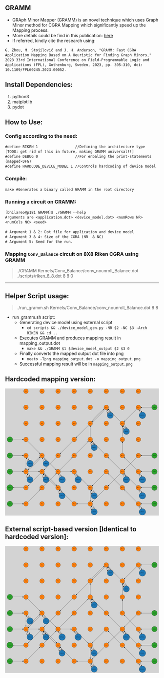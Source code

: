 ## GRAMM

- GRAph Minor Mapper (GRAMM) is an novel technique which uses Graph Minor method for CGRA Mapping which significantly speed up the Mapping process. 
- More details could be find in this publication: [here](https://ieeexplore.ieee.org/document/10296406)
- If referred, kindly cite the research using:
``` 
G. Zhou, M. Stojilović and J. H. Anderson, "GRAMM: Fast CGRA Application Mapping Based on A Heuristic for Finding Graph Minors," 2023 33rd International Conference on Field-Programmable Logic and Applications (FPL), Gothenburg, Sweden, 2023, pp. 305-310, doi: 10.1109/FPL60245.2023.00052.
```


## Install Dependencies:
1. python3
2. matplotlib
3. pydot

## How to Use:

### Config according to the need:

```
#define RIKEN 1                 //Defining the architecture type [TODO: get rid of this in future, making GRAMM universal!!]
#define DEBUG 0                 //For enbaling the print-statements (mapped-DFG)
#define HARDCODE_DEVICE_MODEL 1 //Controls hardcoding of device model
```
### Compile:

```
make #Generates a binary called GRAMM in the root directory
```

### Running a circuit on GRAMM:
```
[bhilareo@p181 GRAMM]$ ./GRAMM --help
Arguments are <application.dot> <device_model.dot> <numRows NR> <numCols NC> <seed>

# Argument 1 & 2: Dot file for application and device model
# Argument 3 & 4: Size of the CGRA (NR  & NC)
# Argument 5: Seed for the run.
```

### Mapping `Conv_Balance` circuit on 8X8 Riken CGRA using GRAMM
> ./GRAMM Kernels/Conv_Balance/conv_nounroll_Balance.dot ./scripts/riken_8_8.dot 8 8 0

---

## Helper Script usage:

> ./run_gramm.sh Kernels/Conv_Balance/conv_nounroll_Balance.dot 8 8   

- run_gramm.sh script:
    - Generating device model using external script
        - `cd scripts && ./device_model_gen.py -NR $2 -NC $3 -Arch RIKEN && cd ..`
    - Executes GRAMM and produces mapping result in mapping_output.dot
        - `make && ./GRAMM $1 $device_model_output $2 $3 0`
    - Finally converts the mapped output dot file into png
        - `neato -Tpng mapping_output.dot -o mapping_output.png`
    - Successful mapping result will be in `mapping_output.png`

## Hardcoded mapping version:


<img src="assets/images/mapping_output_hardcoded.png" alt="mapping_output_hardcoded" width="600"/>

## External script-based version [Identical to hardcoded version]:

<img src="assets/images/mapping_output_dot_input.png" alt="mapping_output_dot_input" width="600"/>
